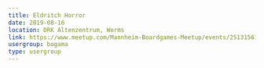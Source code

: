 ```yaml
---
title: Eldritch Horror
date: 2019-08-16
location: DRK Altenzentrum, Worms
link: https://www.meetup.com/Mannheim-Boardgames-Meetup/events/251315613/
usergroup: bogama
type: usergroup
---
```

